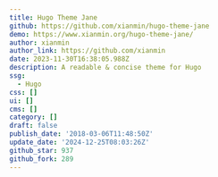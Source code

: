 ```yaml
---
title: Hugo Theme Jane
github: https://github.com/xianmin/hugo-theme-jane
demo: https://www.xianmin.org/hugo-theme-jane/
author: xianmin
author_link: https://github.com/xianmin
date: 2023-11-30T16:38:05.988Z
description: A readable & concise theme for Hugo
ssg:
  - Hugo
css: []
ui: []
cms: []
category: []
draft: false
publish_date: '2018-03-06T11:48:50Z'
update_date: '2024-12-25T08:03:26Z'
github_star: 937
github_fork: 289
---
```

